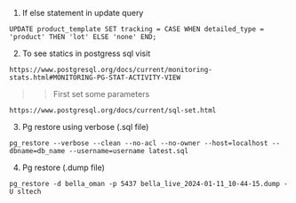 1. If else statement in update query
```
UPDATE product_template SET tracking = CASE WHEN detailed_type = 'product' THEN 'lot' ELSE 'none' END;
```

2. To see statics in postgress sql visit
```
https://www.postgresql.org/docs/current/monitoring-stats.html#MONITORING-PG-STAT-ACTIVITY-VIEW
```
  >>First set some parameters 
  ```
  https://www.postgresql.org/docs/current/sql-set.html
  ```
3. Pg restore using verbose (.sql file)
  ```
  pg_restore --verbose --clean --no-acl --no-owner --host=localhost --dbname=db_name --username=username latest.sql
  ```
4. Pg restore (.dump file)
  ```
  pg_restore -d bella_oman -p 5437 bella_live_2024-01-11_10-44-15.dump -U sltech
  ```

